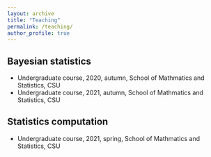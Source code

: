 ```yaml
---
layout: archive
title: "Teaching"
permalink: /teaching/
author_profile: true
---
```


## Bayesian statistics
- Undergraduate course, 2020, autumn, School of Mathmatics and Statistics, CSU
- Undergraduate course, 2021, autumn, School of Mathmatics and Statistics, CSU
  
## Statistics computation
- Undergraduate course, 2021, spring, School of Mathmatics and Statistics, CSU
